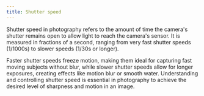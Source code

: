 ```yaml
---
title: Shutter speed
---
```

Shutter speed in photography refers to the amount of time the camera's shutter remains open to allow light to reach the camera's sensor. It is measured in fractions of a second, ranging from very fast shutter speeds (1/1000s) to slower speeds (1/30s or longer).

Faster shutter speeds freeze motion, making them ideal for capturing fast moving subjects without blur, while slower shutter speeds allow for longer exposures, creating effects like motion blur or smooth water. Understanding and controlling shutter speed is essential in photography to achieve the desired level of sharpness and motion in an image.